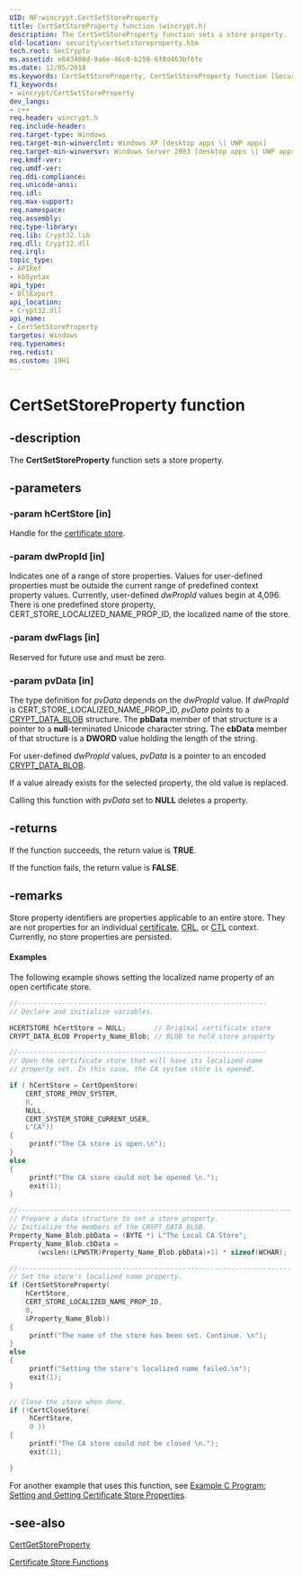 ```yaml
---
UID: NF:wincrypt.CertSetStoreProperty
title: CertSetStoreProperty function (wincrypt.h)
description: The CertSetStoreProperty function sets a store property.
old-location: security\certsetstoreproperty.htm
tech.root: SecCrypto
ms.assetid: e043486d-9a6e-46c0-b258-6f8d463bf6fe
ms.date: 12/05/2018
ms.keywords: CertSetStoreProperty, CertSetStoreProperty function [Security], _crypto2_certsetstoreproperty, security.certsetstoreproperty, wincrypt/CertSetStoreProperty
f1_keywords:
- wincrypt/CertSetStoreProperty
dev_langs:
- c++
req.header: wincrypt.h
req.include-header: 
req.target-type: Windows
req.target-min-winverclnt: Windows XP [desktop apps \| UWP apps]
req.target-min-winversvr: Windows Server 2003 [desktop apps \| UWP apps]
req.kmdf-ver: 
req.umdf-ver: 
req.ddi-compliance: 
req.unicode-ansi: 
req.idl: 
req.max-support: 
req.namespace: 
req.assembly: 
req.type-library: 
req.lib: Crypt32.lib
req.dll: Crypt32.dll
req.irql: 
topic_type:
- APIRef
- kbSyntax
api_type:
- DllExport
api_location:
- Crypt32.dll
api_name:
- CertSetStoreProperty
targetos: Windows
req.typenames: 
req.redist: 
ms.custom: 19H1
---
```


# CertSetStoreProperty function


## -description


The <b>CertSetStoreProperty</b> function sets a store property.


## -parameters




### -param hCertStore [in]

Handle for the <a href="https://docs.microsoft.com/windows/desktop/SecGloss/c-gly">certificate store</a>.
					


### -param dwPropId [in]

Indicates one of a range of store properties. Values for user-defined properties must be outside the current range of predefined context property values. Currently, user-defined <i>dwPropId</i> values begin at 4,096. There is one predefined store property, CERT_STORE_LOCALIZED_NAME_PROP_ID, the localized name of the store.


### -param dwFlags [in]

Reserved for future use and must be zero.


### -param pvData [in]

The type definition for <i>pvData</i> depends on the <i>dwPropId</i> value. If <i>dwPropId</i> is CERT_STORE_LOCALIZED_NAME_PROP_ID, <i>pvData</i> points to a 
<a href="https://docs.microsoft.com/previous-versions/windows/desktop/legacy/aa381414(v=vs.85)">CRYPT_DATA_BLOB</a> structure. The <b>pbData</b> member of that structure is a pointer to a <b>null</b>-terminated Unicode character string. The <b>cbData</b> member of that structure is a <b>DWORD</b> value holding the length of the string. 




For user-defined <i>dwPropId</i> values, <i>pvData</i> is a pointer to an encoded <a href="https://docs.microsoft.com/previous-versions/windows/desktop/legacy/aa381414(v=vs.85)">CRYPT_DATA_BLOB</a>.

If a value already exists for the selected property, the old value is replaced.

Calling this function with <i>pvData</i> set to <b>NULL</b> deletes a property.


## -returns



If the function succeeds, the return value is <b>TRUE</b>.

If the function fails, the return value is <b>FALSE</b>.




## -remarks



Store property identifiers are properties applicable to an entire store. They are not properties for an individual <a href="https://docs.microsoft.com/windows/desktop/SecGloss/c-gly">certificate</a>, <a href="https://docs.microsoft.com/windows/desktop/SecGloss/c-gly">CRL</a>, or <a href="https://docs.microsoft.com/windows/desktop/SecGloss/c-gly">CTL</a> context. Currently, no store properties are persisted.


#### Examples

The following example shows setting the localized name property of an open certificate store.


```cpp
//--------------------------------------------------------------
// Declare and initialize variables.

HCERTSTORE hCertStore = NULL;       // Original certificate store
CRYPT_DATA_BLOB Property_Name_Blob; // BLOB to hold store property

//--------------------------------------------------------------
// Open the certificate store that will have its localized name
// property set. In this case, the CA system store is opened. 

if ( hCertStore = CertOpenStore(
    CERT_STORE_PROV_SYSTEM,
    0,
    NULL,
    CERT_SYSTEM_STORE_CURRENT_USER,
    L"CA"))
{
     printf("The CA store is open.\n");
}
else
{
     printf("The CA store could not be opened \n.");
     exit(1);
}

//--------------------------------------------------------------------
// Prepare a data structure to set a store property.
// Initialize the members of the CRYPT_DATA_BLOB.
Property_Name_Blob.pbData = (BYTE *) L"The Local CA Store";
Property_Name_Blob.cbData = 
       (wcslen((LPWSTR)Property_Name_Blob.pbData)+1) * sizeof(WCHAR);

//--------------------------------------------------------------------
// Set the store's localized name property.
if (CertSetStoreProperty(
    hCertStore,
    CERT_STORE_LOCALIZED_NAME_PROP_ID,
    0,
    &Property_Name_Blob))
{
     printf("The name of the store has been set. Continue. \n");
}
else
{
     printf("Setting the store's localized name failed.\n");
     exit(1);
}

// Close the store when done.
if (!CertCloseStore(
     hCertStore,
     0 ))
{
     printf("The CA store could not be closed \n.");
     exit(1);

}
```


For another  example that uses this function, see <a href="https://docs.microsoft.com/windows/desktop/SecCrypto/example-c-program-setting-and-getting-certificate-store-properties">Example C Program: Setting and Getting Certificate Store Properties</a>.

<div class="code"></div>



## -see-also




<a href="https://docs.microsoft.com/windows/desktop/api/wincrypt/nf-wincrypt-certgetstoreproperty">CertGetStoreProperty</a>



<a href="https://docs.microsoft.com/windows/desktop/SecCrypto/cryptography-functions">Certificate Store Functions</a>
 

 

